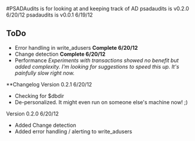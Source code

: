 #PSADAudits is for looking at and keeping track of AD
psadaudits is v0.2.0 6/20/12
psadaudits is v0.0.1 6/19/12

## ToDo
* Error handling in write_adusers **Complete 6/20/12**
* Change detection **Complete 6/20/12**
* Performance *Experiments with transactions showed no benefit but added complexity. I'm looking for suggestions to speed this up. It's painfully slow right now.*

**Changelog
Version 0.2.1 6/20/12
* Checking for $dbdir
* De-personalized. It might even run on someone else's machine now! ;)

Version 0.2.0 6/20/12
* Added Change detection
* Added error handling / alerting to write_adusers